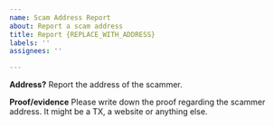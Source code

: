 ```yaml
---
name: Scam Address Report
about: Report a scam address
title: Report {REPLACE_WITH_ADDRESS}
labels: ''
assignees: ''

---
```


**Address?**
Report the address of the scammer.

**Proof/evidence**
Please write down the proof regarding the scammer address. It might be a TX, a website or anything else.
